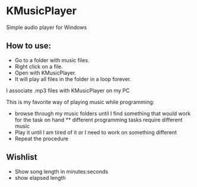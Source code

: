 # KMusicPlayer 
Simple audio player for Windows 

## How to use:

* Go to a folder with music files. 
* Right click on a file. 
* Open with KMusicPlayer.
* It will play all files in the folder in a loop forever.

I associate .mp3 files with KMusicPlayer on my PC 

This is my favorite way of playing music while programming: 
* browse through my music folders until I find something that would work for the task on hand 
** different programming tasks require different music 
* Play it until I am tired of it or I need to work on something different 
* Repeat the procedure 

## Wishlist

* Show song length in minutes:seconds 
* show elapsed length 




